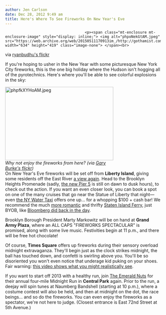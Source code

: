 ```yaml
---
author: Jen Carlson
date: Dec 28, 2012 9:49 am
title: Here's Where To See Fireworks On New Year's Eve 
---
```


	
										<p><span class="mt-enclosure mt-enclosure-image" style="display: inline;"> <img alt="phpoNekGtAM.jpeg" src="https://web.archive.org/web/20150511170913im_/http://gothamist.com/attachments/arts_jen/phpoNekGtAM.jpeg" width="634" height="419" class="image-none"> </span><br>
<span class="photo_caption">via <a href="https://web.archive.org/web/20150511170913/http://www.flickr.com/photos/ryanbudhu/6335839871/">ryanbudhu&apos;s flickr</a></span></p>

<p>If you&apos;re hoping to usher in the New Year with some picturesque New York City fireworks, this is the one big holiday where the Hudson isn&apos;t hogging all of the pyrotechnics. Here&apos;s where you&apos;ll be able to see colorful explosions in the sky:</p>

<p><span class="mt-enclosure mt-enclosure-image" style="display: inline;"> </span></p><div class="image-right"> <img alt="phpfkXYHoAM.jpeg" src="https://web.archive.org/web/20150511170913im_/http://gothamist.com/attachments/arts_jen/phpfkXYHoAM.jpeg" width="350" height="237"> <br> <i style=" width:350px; ;display:block">Why not enjoy the fireworks from here? (via <a href="https://web.archive.org/web/20150511170913/http://www.flickr.com/photos/klingon65/6094090130/in/photostream/">Gary Burke&apos;s flickr</a>)</i></div> On New Year&apos;s Eve fireworks will be set off from <strong>Liberty Island</strong>, giving some residents off the East River <a href="https://web.archive.org/web/20150511170913/http://gothamist.com/2012/02/28/macys_to_screw_over_brooklyn_queens.php">a view again</a>. Head to the Brooklyn Heights Promenade (sadly, <a href="https://web.archive.org/web/20150511170913/http://gothamist.com/2012/12/13/photos_pier_5_opens_in_brooklyn_bri.php#photo-1">the new Pier 5</a> is still on dawn to dusk hours), to check out the action. If you want an even closer look, you can book a spot on one of the many cruises that go near the Statue of Liberty that night&#x2014;even <a href="https://web.archive.org/web/20150511170913/http://www.nywatertaxi.com/tours/family-new-years">the NY Water Taxi</a> offers one up... for a whopping $100 + cash bar! We recommend the much <a href="https://web.archive.org/web/20150511170913/http://gothamist.com/2012/02/06/bloomberg_right_stats_show_si_ferry.php">more romantic</a> and thrifty <a href="https://web.archive.org/web/20150511170913/http://www.tripadvisor.com/ShowTopic-g60763-i5-k5967349-Staten_Island_Ferry_on_New_Years_Eve-New_York_City_New_York.html">Staten Island Ferry</a>, just BYOB, like <a href="https://web.archive.org/web/20150511170913/http://gothamist.com/2012/09/28/bloomberg_wont_shut_up_about_how_th.php">Bloomberg did back in the day</a>.<p></p>

<p>Brooklyn Borough President Marty Markowitz will be on hand at <strong>Grand Army Plaza</strong>, where an ALL CAPS &quot;FIREWORKS SPECTACULAR&quot; is promised, along with some live music. Festivities begin at 11 p.m., and there will be free hot chocolate!</p>

<p>Of course, <strong>Times Square</strong> offers up fireworks during their sensory overload midnight extravaganza. They&apos;ll begin just as the clock strikes midnight, the ball has touched down, and confetti is swirling above you. You&apos;ll be so disoriented you won&apos;t even notice that underage kid puking on your shoes. Fair warning: <a href="https://web.archive.org/web/20150511170913/http://www.flickr.com/photos/christinyca/5312003209/">this video shows what you might realistically see</a>.</p>

<p>If you want to start off 2013 with a healthy run, join <a href="https://web.archive.org/web/20150511170913/http://www.nyrr.org/races-and-events/emerald-nuts-midnight-run">The Emerald Nuts</a> for their annual four-mile Midnight Run in <strong>Central Park</strong> again. Prior to the run, a deejay will spin tunes at Naumberg Bandshell (starting at 10 p.m.), where a costume contest will also be held, and then at midnight on the dot, the race beings... and so do the fireworks. You can even enjoy the fireworks as a spectator, we&apos;re not here to judge. (Closest entrance is East 72nd Street at 5th Avenue.)</p>					
										
									
				